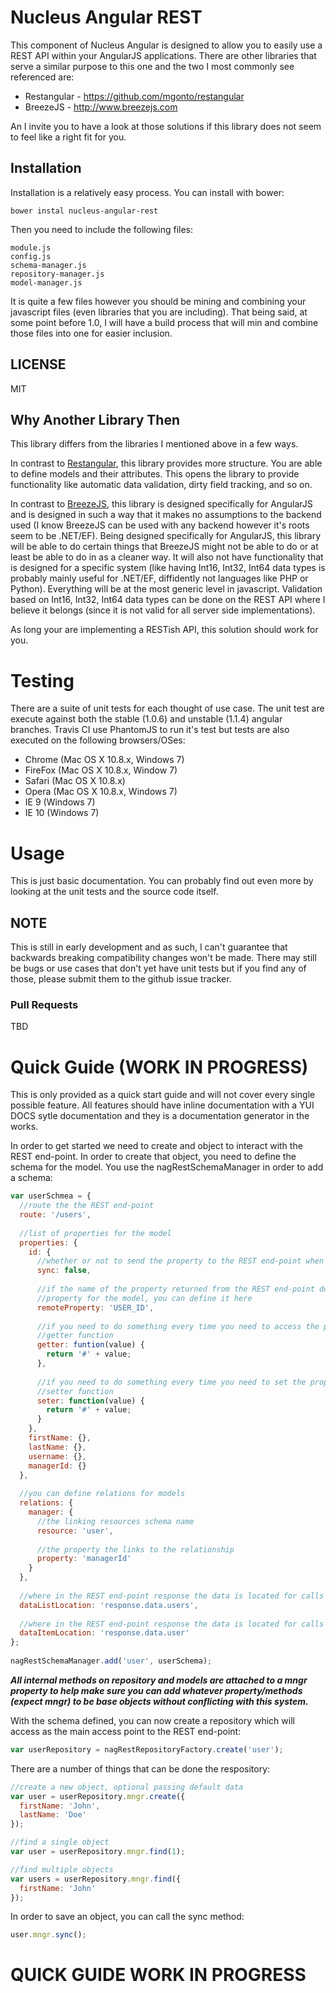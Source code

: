 # Nucleus Angular REST

This component of Nucleus Angular is designed to allow you to easily use a REST API within your AngularJS applications.  There are other libraries that serve a similar purpose to this one and the two I most commonly see referenced are:

* Restangular - https://github.com/mgonto/restangular
* BreezeJS - http://www.breezejs.com

An I invite you to have a look at those solutions if this library does not seem to feel like a right fit for you.

## Installation

Installation is a relatively easy process.  You can install with bower:

```bower instal nucleus-angular-rest```

Then you need to include the following files:

```
module.js
config.js
schema-manager.js
repository-manager.js
model-manager.js
```

It is quite a few files however you should be mining and combining your javascript files (even libraries that you are including).  That being said, at some point before 1.0, I will have a build process that will min and combine those files into one for easier inclusion.

## LICENSE

MIT

## Why Another Library Then

This library differs from the libraries I mentioned above in a few ways.

In contrast to <a href="https://github.com/mgonto/restangular">Restangular</a>, this library provides more structure.  You are able to define models and their attributes.  This opens the library to provide functionality like automatic data validation, dirty field tracking, and so on.

In contrast to <a href="http://www.breezejs.com">BreezeJS</a>, this library is designed specifically for AngularJS and is designed in such a way that it makes no assumptions to the backend used (I know BreezeJS can be used with any backend however it's roots seem to be .NET/EF). Being designed specifically for AngularJS, this library will be able to do certain things that BreezeJS might not be able to do or at least be able to do in as a cleaner way.  It will also not have functionality that is designed for a specific system (like having Int16, Int32, Int64 data types is probably mainly useful for .NET/EF, diffidently not languages like PHP or Python).  Everything will be at the most generic level in javascript.  Validation based on Int16, Int32, Int64 data types can be done on the REST API where I believe it belongs (since it is not valid for all server side implementations).

As long your are implementing a RESTish API, this solution should work for you.

# Testing

There are a suite of unit tests for each thought of use case.  The unit test are execute against both the stable (1.0.6) and unstable (1.1.4) angular branches.  Travis CI use PhantomJS to run it's test but tests are also executed on the following browsers/OSes:

* Chrome (Mac OS X 10.8.x, Windows 7)
* FireFox (Mac OS X 10.8.x, Window 7)
* Safari (Mac OS X 10.8.x)
* Opera (Mac OS X 10.8.x, Windows 7)
* IE 9 (Windows 7)
* IE 10 (Windows 7)

# Usage

This is just basic documentation.  You can probably find out even more by looking at the unit tests and the source code itself.

## NOTE

This is still in early development and as such, I can't guarantee that backwards breaking compatibility changes won't be made.  There may still be bugs or use cases that don't yet have unit tests but if you find any of those, please submit them to the github issue tracker.

### Pull Requests

TBD

# Quick Guide (WORK IN PROGRESS)

This is only provided as a quick start guide and will not cover every single possible feature.  All features should have inline documentation with a YUI DOCS sytle documentation and they is a documentation generator in the works.

In order to get started we need to create and object to interact with the REST end-point.  In order to create that object, you need to define the schema for the model.  You use the nagRestSchemaManager in order to add a schema:

```javascript
var userSchmea = {
  //route the the REST end-point
  route: '/users',
  
  //list of properties for the model
  properties: {
    id: {
      //whether or not to send the property to the REST end-point when syncing data
      sync: false,
      
      //if the name of the property returned from the REST end-point does not match the name of the
      //property for the model, you can define it here
      remoteProperty: 'USER_ID',
      
      //if you need to do something every time you need to access the property, you can provide a
      //getter function
      getter: funtion(value) {
        return '#' + value;
      },
      
      //if you need to do something every time you need to set the property, you can provide a
      //setter function
      seter: function(value) {
        return '#' + value;
      }
    },
    firstName: {},
    lastName: {},
    username: {},
    managerId: {}
  },
  
  //you can define relations for models
  relations: {
    manager: {
      //the linking resources schema name
      resource: 'user',
      
      //the property the links to the relationship
      property: 'managerId'
    }
  },
  
  //where in the REST end-point response the data is located for calls that return multiple objects 
  dataListLocation: 'response.data.users',
  
  //where in the REST end-point response the data is located for calls that return a single object 
  dataItemLocation: 'response.data.user'
};
  
nagRestSchemaManager.add('user', userSchema);
```

***All internal methods on repository and models are attached to a mngr property to help make sure you can add whatever property/methods (expect mngr) to be base objects without conflicting with this system.***

With the schema defined, you can now create a repository which will access as the main access point to the REST end-point:

```javascript
var userRepository = nagRestRepositoryFactory.create('user');
```

There are a number of things that can be done the respository:

```javascript
//create a new object, optional passing default data
var user = userRepository.mngr.create({
  firstName: 'John',
  lastName: 'Doe'
});

//find a single object
var user = userRepository.mngr.find(1);

//find multiple objects
var users = userRepository.mngr.find({
  firstName: 'John'
});
```

In order to save an object, you can call the sync method:

```javascript
user.mngr.sync();
```

# QUICK GUIDE WORK IN PROGRESS
